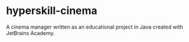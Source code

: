 # hyperskill-cinema
A cinema manager written as an educational project in Java created with JetBrains Academy. 

